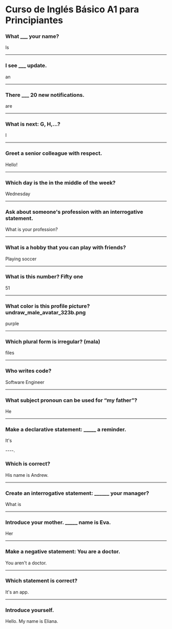 # Curso de Inglés Básico A1 para Principiantes

### What ___ your name?
Is
                
----
### I see ___ update.
an
                
----
### There ___ 20 new notifications.
are
                
----
### What is next: G, H,...?
I
                
----
### Greet a senior colleague with respect.
Hello!
                
----
### Which day is the in the middle of the week?
Wednesday
                
----
### Ask about someone's profession with an interrogative statement.
What is your profession?
                
----
### What is a hobby that you can play with friends?
Playing soccer
                
----
### What is this number? Fifty one
51
                
----
### What color is this profile picture?undraw_male_avatar_323b.png
purple
                
----
### Which plural form is irregular? (mala)
files
                
----
### Who writes code?
Software Engineer
                
----
### What subject pronoun can be used for “my father”?
He
                
----
### Make a declarative statement: _____ a reminder.
It's
                
----.
### Which is correct?
His name is Andrew.
                
----
### Create an interrogative statement: ______ your manager?
What is
                
----
### Introduce your mother. _____ name is Eva.
Her
                
----
### Make a negative statement: You are a doctor.
You aren't a doctor.
                
----
### Which statement is correct?
It's an app.
                
----
### Introduce yourself.
Hello. My name is Eliana.
